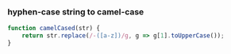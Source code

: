 ### hyphen-case string to camel-case
```js
function camelCased(str) {
    return str.replace(/-([a-z])/g, g => g[1].toUpperCase());
}
```
